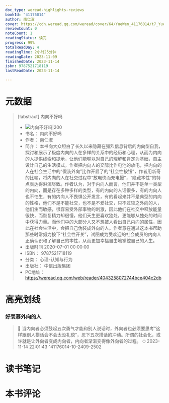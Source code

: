```yaml
---
doc_type: weread-highlights-reviews
bookId: "41176014"
author: 南仁淑
cover: https://cdn.weread.qq.com/weread/cover/64/YueWen_41176014/t7_YueWen_41176014.jpg
reviewCount: 0
noteCount: 1
readingStatus: 读完
progress: 99%
totalReadDay: 4
readingTime: 2小时25分钟
readingDate: 2023-11-09
finishedDate: 2023-11-14
isbn: 9787521718119
lastReadDate: 2023-11-14

---
```

# 元数据
> [!abstract] 内向不好吗
> - ![ 内向不好吗|200](https://cdn.weread.qq.com/weread/cover/64/YueWen_41176014/t7_YueWen_41176014.jpg)
> - 书名： 内向不好吗
> - 作者： 南仁淑
> - 简介： 本书向大众坦白了长久以来隐藏在强烈信息背后的内向型自我，探讨和展示了极度内向的人在多样的关系中的经历和心理，从而为内向的人提供线索和提示，让他们能够以对自己的理解和肯定为基础，自主设计自己的生活模式。作者把内向人的交际比作电池的放电，把内向的人在社会生活中的“假装外向”比作开启了的“社会性按钮”，作者用新奇的比喻，将内向的人在社交过程中“放电快而充电慢”，“隐藏本性”的特点表达得淋漓尽致。作者认为，对于内向人而言，他们并不是单一类型的内向，而是存在多种多样的类型，有的内向的人话很多，有的内向人也不怕生，有的内向人不畏惧公开发言，有的看起来并不是典型的内向的性格，他们不是不能社交，也不是不爱社交，只不过较之外向的人，他们生而敏感，很容易受外部事物的刺激，因此他们在社交中释放能量很快，而恢复精力却很慢，他们天生更喜欢独处，更能够从独处的时间中获得力量。而他们中的大部分人又不想被人看出自己内向的属性，因此在社会生活中，会把自己伪装成外向的人。作者意在通过这本书帮助那些时常努力按下“社会性开关”，试图成为受欢迎的社会成员的内向人正确认识和了解自己的本性，从而更加幸福自由地掌控自己的人生。
> - 出版时间 2020-07-01 00:00:00
> - ISBN： 9787521718119
> - 分类： 心理-认知与行为
> - 出版社： 中信出版集团
> - PC地址：https://weread.qq.com/web/reader/4043258072744bce404c2db

# 高亮划线

### 好羡慕外向的人

> 📌 当内向者必须鼓起五次勇气才能和别人说话时，外向者也必须要思考“这样跟别人搭话会不会太没礼貌”，忍下五次搭话的冲动。所谓的社会化，或许就是让外向者变成内向者，内向者渐渐变得像外向者的过程。 
> ⏱ 2023-11-14 22:01:43 ^41176014-10-2409-2502

# 读书笔记

# 本书评论
